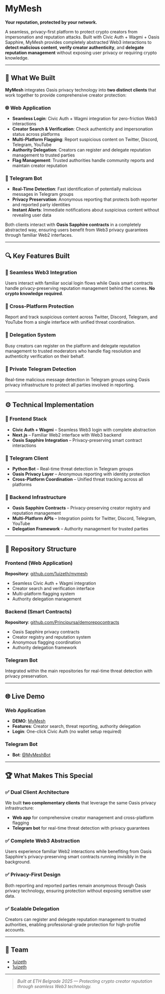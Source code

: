 # MyMesh  
**Your reputation, protected by your network.**

A seamless, privacy-first platform to protect crypto creators from impersonation and reputation attacks. Built with Civic Auth + Wagmi + Oasis Sapphire, MyMesh provides completely abstracted Web3 interactions to **detect malicious content**, **verify creator authenticity**, and **delegate reputation management** without exposing user privacy or requiring crypto knowledge.

---

## 🎯 What We Built

**MyMesh** integrates Oasis privacy technology into **two distinct clients** that work together to provide comprehensive creator protection:

### 🌐 Web Application
- **Seamless Login**: Civic Auth + Wagmi integration for zero-friction Web3 interactions
- **Creator Search & Verification**: Check authenticity and impersonation status across platforms
- **Multi-Platform Flagging**: Report suspicious content on Twitter, Discord, Telegram, YouTube
- **Authority Delegation**: Creators can register and delegate reputation management to trusted parties
- **Flag Management**: Trusted authorities handle community reports and maintain creator reputation

### 🤖 Telegram Bot
- **Real-Time Detection**: Fast identification of potentially malicious messages in Telegram groups
- **Privacy Preservation**: Anonymous reporting that protects both reporter and reported party identities
- **Instant Alerts**: Immediate notifications about suspicious content without revealing user data

Both clients interact with **Oasis Sapphire contracts** in a completely abstracted way, ensuring users benefit from Web3 privacy guarantees through familiar Web2 interfaces.

---

## 🔍 Key Features Built

### 🔐 Seamless Web3 Integration
Users interact with familiar social login flows while Oasis smart contracts handle privacy-preserving reputation management behind the scenes. **No crypto knowledge required**.

### 🚩 Cross-Platform Protection
Report and track suspicious content across Twitter, Discord, Telegram, and YouTube from a single interface with unified threat coordination.

### 👥 Delegation System
Busy creators can register on the platform and delegate reputation management to trusted moderators who handle flag resolution and authenticity verification on their behalf.

### 🤖 Private Telegram Detection
Real-time malicious message detection in Telegram groups using Oasis privacy infrastructure to protect all parties involved in reporting.

---

## ⚙️ Technical Implementation

### 🔧 Frontend Stack
- **Civic Auth + Wagmi** – Seamless Web3 login with complete abstraction
- **Next.js** – Familiar Web2 interface with Web3 backend
- **Oasis Sapphire Integration** – Privacy-preserving smart contract interactions

### 🤖 Telegram Client
- **Python Bot** – Real-time threat detection in Telegram groups
- **Oasis Privacy Layer** – Anonymous reporting with identity protection
- **Cross-Platform Coordination** – Unified threat tracking across all platforms

### 🔐 Backend Infrastructure  
- **Oasis Sapphire Contracts** – Privacy-preserving creator registry and reputation management
- **Multi-Platform APIs** – Integration points for Twitter, Discord, Telegram, YouTube
- **Delegation Framework** – Authority management for trusted parties

---

## 📁 Repository Structure

### Frontend (Web Application)
**Repository**: [github.com/1uizeth/mymesh](https://github.com/1uizeth/mymesh)
- Seamless Civic Auth + Wagmi integration
- Creator search and verification interface
- Multi-platform flagging system
- Authority delegation management

### Backend (Smart Contracts)
**Repository**: [github.com/Principursa/demorepocontracts](https://github.com/Principursa/demorepocontracts)
- Oasis Sapphire privacy contracts
- Creator registry and reputation system
- Anonymous flagging coordination
- Authority delegation framework

### Telegram Bot
Integrated within the main repositories for real-time threat detection with privacy preservation.

---

## 🌐 Live Demo

### Web Application
- **DEMO**: [MyMesh](https://www.loom.com/share/7340df9866c9419f9a82c6fcc2d2d1f1?sid=ad4b955c-9013-4665-a95c-2d4e6017d74a)
- **Features**: Creator search, threat reporting, authority delegation
- **Login**: One-click Civic Auth (no wallet setup required)

### Telegram Bot
- **Bot**: [@MyMeshBot](https://t.me/mymeshbot)

---

## 🏆 What Makes This Special

### ✅ Dual Client Architecture
We built **two complementary clients** that leverage the same Oasis privacy infrastructure:
- **Web app** for comprehensive creator management and cross-platform flagging
- **Telegram bot** for real-time threat detection with privacy guarantees

### ✅ Complete Web3 Abstraction
Users experience familiar Web2 interactions while benefiting from Oasis Sapphire's privacy-preserving smart contracts running invisibly in the background.

### ✅ Privacy-First Design
Both reporting and reported parties remain anonymous through Oasis privacy technology, ensuring protection without exposing sensitive user data.

### ✅ Scalable Delegation
Creators can register and delegate reputation management to trusted authorities, enabling professional-grade protection for high-profile accounts.

---

## 🧠 Team

- [1uizeth](https://x.com/1uizeth)
- [1uizeth](https://x.com/1uizeth)
---

> _Built at ETH Belgrade 2025 — Protecting crypto creator reputation through seamless Web3 technology._

